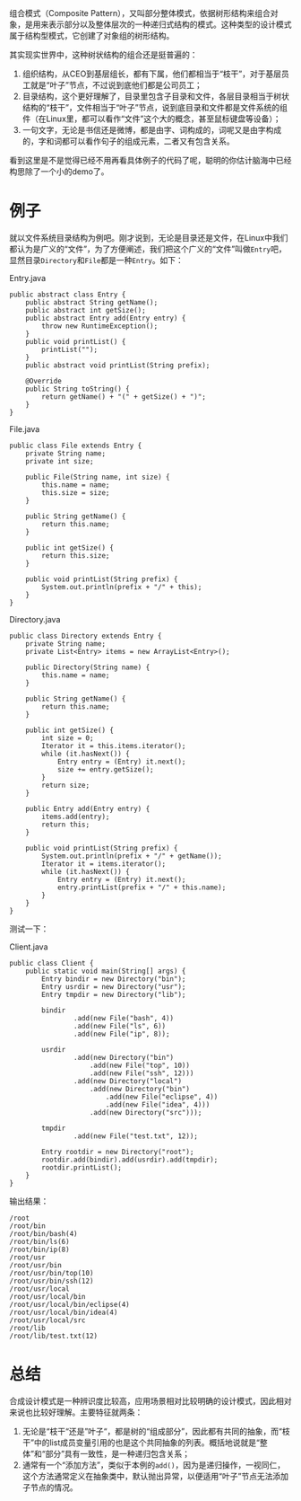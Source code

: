 组合模式（Composite Pattern），又叫部分整体模式，依据树形结构来组合对象，是用来表示部分以及整体层次的一种递归式结构的模式。这种类型的设计模式属于结构型模式，它创建了对象组的树形结构。

其实现实世界中，这种树状结构的组合还是挺普遍的：
1. 组织结构，从CEO到基层组长，都有下属，他们都相当于“枝干”，对于基层员工就是“叶子”节点，不过说到底他们都是公司员工；
2. 目录结构，这个更好理解了，目录里包含子目录和文件，各层目录相当于树状结构的“枝干”，文件相当于“叶子”节点，说到底目录和文件都是文件系统的组件（在Linux里，都可以看作“文件”这个大的概念，甚至鼠标键盘等设备）；
3. 一句文字，无论是书信还是微博，都是由字、词构成的，词呢又是由字构成的，字和词都可以看作句子的组成元素，二者又有包含关系。

看到这里是不是觉得已经不用再看具体例子的代码了呢，聪明的你估计脑海中已经构思除了一个小的demo了。

# 例子

就以文件系统目录结构为例吧。刚才说到，无论是目录还是文件，在Linux中我们都认为是广义的“文件”，为了方便阐述，我们把这个广义的“文件”叫做`Entry`吧，显然目录`Directory`和`File`都是一种`Entry`。如下：

Entry.java

    public abstract class Entry {
        public abstract String getName();
        public abstract int getSize();
        public abstract Entry add(Entry entry) {
            throw new RuntimeException();
        }
        public void printList() {
            printList("");
        }
        public abstract void printList(String prefix);
    
        @Override
        public String toString() {
            return getName() + "(" + getSize() + ")";
        }
    }

File.java

    public class File extends Entry {
        private String name;
        private int size;
    
        public File(String name, int size) {
            this.name = name;
            this.size = size;
        }
    
        public String getName() {
            return this.name;
        }
    
        public int getSize() {
            return this.size;
        }
    
        public void printList(String prefix) {
            System.out.println(prefix + "/" + this);
        }
    }

Directory.java

    public class Directory extends Entry {
        private String name;
        private List<Entry> items = new ArrayList<Entry>();
    
        public Directory(String name) {
            this.name = name;
        }
    
        public String getName() {
            return this.name;
        }
    
        public int getSize() {
            int size = 0;
            Iterator it = this.items.iterator();
            while (it.hasNext()) {
                Entry entry = (Entry) it.next();
                size += entry.getSize();
            }
            return size;
        }
    
        public Entry add(Entry entry) {
            items.add(entry);
            return this;
        }
    
        public void printList(String prefix) {
            System.out.println(prefix + "/" + getName());
            Iterator it = items.iterator();
            while (it.hasNext()) {
                Entry entry = (Entry) it.next();
                entry.printList(prefix + "/" + this.name);
            }
        }
    }


测试一下：

Client.java

    public class Client {
        public static void main(String[] args) {
            Entry bindir = new Directory("bin");
            Entry usrdir = new Directory("usr");
            Entry tmpdir = new Directory("lib");
    
            bindir
                    .add(new File("bash", 4))
                    .add(new File("ls", 6))
                    .add(new File("ip", 8));
    
            usrdir
                    .add(new Directory("bin")
                        .add(new File("top", 10))
                        .add(new File("ssh", 12)))
                    .add(new Directory("local")
                        .add(new Directory("bin")
                            .add(new File("eclipse", 4))
                            .add(new File("idea", 4)))
                        .add(new Directory("src")));
    
            tmpdir
                    .add(new File("test.txt", 12));
    
            Entry rootdir = new Directory("root");
            rootdir.add(bindir).add(usrdir).add(tmpdir);
            rootdir.printList();
        }
    }

输出结果：

    /root
    /root/bin
    /root/bin/bash(4)
    /root/bin/ls(6)
    /root/bin/ip(8)
    /root/usr
    /root/usr/bin
    /root/usr/bin/top(10)
    /root/usr/bin/ssh(12)
    /root/usr/local
    /root/usr/local/bin
    /root/usr/local/bin/eclipse(4)
    /root/usr/local/bin/idea(4)
    /root/usr/local/src
    /root/lib
    /root/lib/test.txt(12)

# 总结

合成设计模式是一种辨识度比较高，应用场景相对比较明确的设计模式，因此相对来说也比较好理解。主要特征就两条：

1. 无论是“枝干“还是”叶子“，都是树的“组成部分”，因此都有共同的抽象，而“枝干”中的list成员变量引用的也是这个共同抽象的列表。概括地说就是“整体”和“部分”具有一致性，是一种递归包含关系；
2. 通常有一个“添加方法”，类似于本例的`add()`，因为是递归操作，一视同仁，这个方法通常定义在抽象类中，默认抛出异常，以便适用“叶子”节点无法添加子节点的情况。